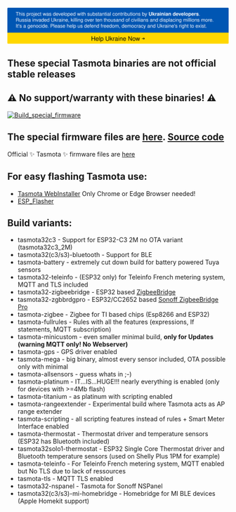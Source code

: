 [![Build_special_firmware](https://raw.githubusercontent.com/vshymanskyy/StandWithUkraine/main/banner-direct.svg)](https://github.com/vshymanskyy/StandWithUkraine/blob/main/docs/README.md)


## These special Tasmota binaries are not official stable releases

## :warning: No support/warranty with these binaries! :warning:

[![Build_special_firmware](https://github.com/Jason2866/Tasmota-build/actions/workflows/Build_special_firmware.yml/badge.svg)](https://github.com/Jason2866/Tasmota-build/actions/workflows/Build_special_firmware.yml)

## The special firmware files are [here](https://github.com/Jason2866/Tasmota-specials/tree/firmware/firmware). [Source code](https://github.com/Jason2866/Tasmota-build)<br>
Official ✨ Tasmota ✨ firmware files are [here](https://github.com/arendst/Tasmota-firmware)

## For easy flashing Tasmota use:
- [Tasmota WebInstaller](https://tasmota.github.io/install/) Only Chrome or Edge Browser needed!
- [ESP_Flasher](https://github.com/Jason2866/ESP_Flasher/releases)

## Build variants:
 - tasmota32c3 - Support for ESP32-C3 2M no OTA variant (tasmota32c3_2M)
 - tasmota32(c3/s3)-bluetooth - Support for BLE
 - tasmota-battery - extremely cut down build for battery powered Tuya sensors
 - tasmota32-teleinfo - (ESP32 only) for Teleinfo French metering system, MQTT and TLS included 
 - tasmota32-zigbeebridge - ESP32 based [ZigbeeBridge](https://templates.blakadder.com/ewelink_ZB-GW03.html)
 - tasmota32-zgbbrdgpro - ESP32/CC2652 based [Sonoff ZigbeeBridge Pro](https://github.com/arendst/Tasmota/discussions/14419)
 - tasmota-zigbee - Zigbee for TI based chips (Esp8266 and ESP32)
 - tasmota-fullrules - Rules with all the features (expressions, If statements, MQTT subscription)
 - tasmota-minicustom - even smaller minimal build, **only for Updates (warning MQTT only! No Webserver)**
 - tasmota-gps - GPS driver enabled
 - tasmota-mega - big binary, almost every sensor included, OTA possible only with minimal
 - tasmota-allsensors - guess whats in ;-)
 - tasmota-platinum - IT...IS...HUGE!!! nearly everything is enabled (only for devices with >=4Mb flash)
 - tasmota-titanium - as platinum with scripting enabled
 - tasmota-rangeextender - Experimental build where Tasmota acts as AP range extender
 - tasmota-scripting - all scripting features instead of rules + Smart Meter Interface enabled
 - tasmota-thermostat - Thermostat driver and temperature sensors (ESP32 has Bluetooth included)
 - tasmota32solo1-thermostat - ESP32 Single Core Thermostat driver and Bluetooth temperature sensors (used on Shelly Plus 1PM for example)
 - tasmota-teleinfo - For Teleinfo French metering system, MQTT enabled but No TLS due to lack of ressources
 - tasmota-tls - MQTT TLS enabled
 - tasmota32-nspanel - Tasmota for Sonoff NSPanel
 - tasmota32(c3/s3)-mi-homebridge - Homebridge for MI BLE devices (Apple Homekit support)
